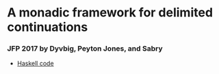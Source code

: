 # A monadic framework for delimited continuations

### JFP 2017 by Dyvbig, Peyton Jones, and Sabry
 - [Haskell code]( http://www.cs.indiana.edu/~sabry/papers/CC_code.tar.gz )
